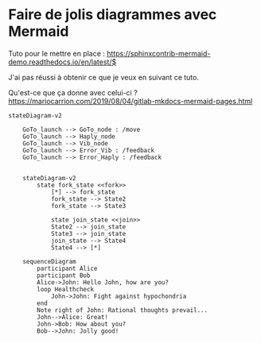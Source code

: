# Faire de jolis diagrammes avec Mermaid

Tuto pour le mettre en place : https://sphinxcontrib-mermaid-demo.readthedocs.io/en/latest/$

J'ai pas réussi à obtenir ce que je veux en suivant ce tuto.

Qu'est-ce que ça donne avec celui-ci ? https://mariocarrion.com/2019/08/04/gitlab-mkdocs-mermaid-pages.html

```{mermaid}
stateDiagram-v2

    GoTo_launch --> GoTo_node : /move
    GoTo_launch --> Haply_node
    GoTo_launch --> Vib_node
    GoTo_launch --> Error_Vib : /feedback
    GoTo_launch --> Error_Haply : /feedback
```

```mermaid

    stateDiagram-v2
        state fork_state <<fork>>
            [*] --> fork_state
            fork_state --> State2
            fork_state --> State3

            state join_state <<join>>
            State2 --> join_state
            State3 --> join_state
            join_state --> State4
            State4 --> [*]
```

```mermaid
    sequenceDiagram
        participant Alice
        participant Bob
        Alice->John: Hello John, how are you?
        loop Healthcheck
            John->John: Fight against hypochondria
        end
        Note right of John: Rational thoughts prevail...
        John-->Alice: Great!
        John->Bob: How about you?
        Bob-->John: Jolly good!
```